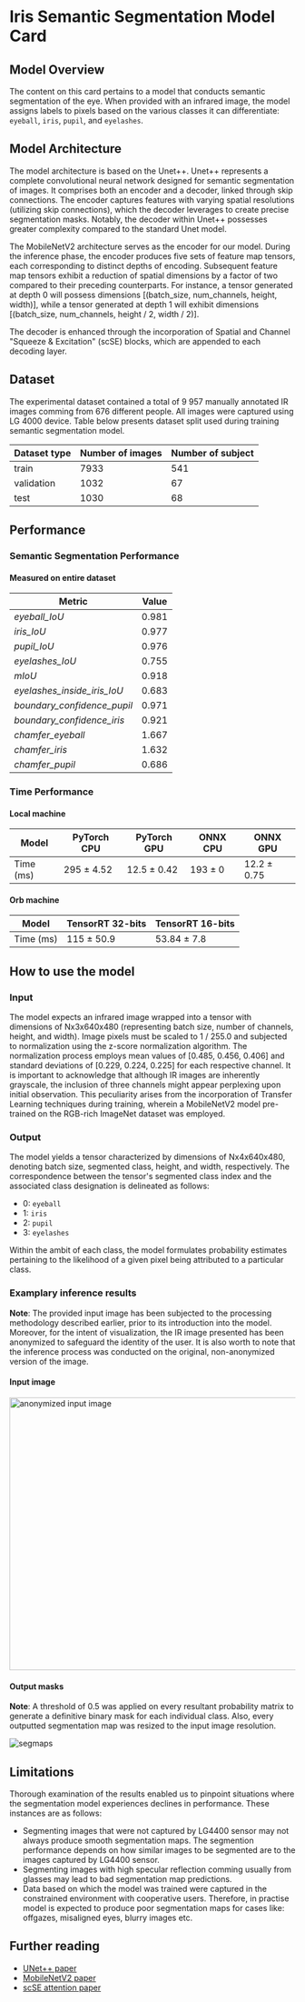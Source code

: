 # Iris Semantic Segmentation Model Card

## Model Overview

The content on this card pertains to a model that conducts semantic segmentation of the eye. When provided with an infrared image, the model assigns labels to pixels based on the various classes it can differentiate: `eyeball`, `iris`, `pupil`, and `eyelashes`.

## Model Architecture

The model architecture is based on the Unet++. Unet++ represents a complete convolutional neural network designed for semantic segmentation of images. It comprises both an encoder and a decoder, linked through skip connections. The encoder captures features with varying spatial resolutions (utilizing skip connections), which the decoder leverages to create precise segmentation masks. Notably, the decoder within Unet++ possesses greater complexity compared to the standard Unet model.

The MobileNetV2 architecture serves as the encoder for our model. During the inference phase, the encoder produces five sets of feature map tensors, each corresponding to distinct depths of encoding. Subsequent feature map tensors exhibit a reduction of spatial dimensions by a factor of two compared to their preceding counterparts. For instance, a tensor generated at depth 0 will possess dimensions [(batch_size, num_channels, height, width)], while a tensor generated at depth 1 will exhibit dimensions [(batch_size, num_channels, height / 2, width / 2)].

The decoder is enhanced through the incorporation of Spatial and Channel "Squeeze & Excitation" (scSE) blocks, which are appended to each decoding layer.

## Dataset

The experimental dataset contained a total of 9 957 manually annotated IR images comming from 676 different people. All images were captured using LG 4000 device. Table below presents dataset split used during training semantic segmentation model.

| **Dataset type**| **Number of images** | **Number of subject** |
|-----------------------------|-----------|-----------|
| train               | 7933     | 541     |
| validation               | 1032     | 67     |
| test               | 1030     | 68     |

## Performance

### Semantic Segmentation Performance

#### Measured on entire dataset

| **Metric**                  | **Value** |
|-----------------------------|-----------|
| _eyeball_IoU_               | 0.981     |
| _iris_IoU_                  | 0.977     |
| _pupil_IoU_                 | 0.976     |
| _eyelashes_IoU_             | 0.755     |
| _mIoU_                      | 0.918     |
| _eyelashes_inside_iris_IoU_ | 0.683     |
| _boundary_confidence_pupil_ | 0.971     |
| _boundary_confidence_iris_  | 0.921     |
| _chamfer_eyeball_           | 1.667     |
| _chamfer_iris_              | 1.632     |
| _chamfer_pupil_             | 0.686     |

### Time Performance

#### Local machine

| Model | PyTorch CPU      | PyTorch GPU       | ONNX CPU        | ONNX GPU          |
|-------|------------------|-------------------|------------------|------------------|
| Time (ms)  | 295  ± 4.52  | 12.5  ± 0.42  | 193  ± 0  | 12.2  ± 0.75  |

#### Orb machine

| Model | TensorRT 32-bits      | TensorRT 16-bits       |
|-------|------------------|-------------------|
| Time (ms)  | 115  ± 50.9  | 53.84  ± 7.8  |

## How to use the model

### Input

The model expects an infrared image wrapped into a tensor with dimensions of Nx3x640x480 (representing batch size, number of channels, height, and width). Image pixels must be scaled to 1 / 255.0 and subjected to normalization using the z-score normalization algorithm. The normalization process employs mean values of [0.485, 0.456, 0.406] and standard deviations of [0.229, 0.224, 0.225] for each respective channel. It is important to acknowledge that although IR images are inherently grayscale, the inclusion of three channels might appear perplexing upon initial observation. This peculiarity arises from the incorporation of Transfer Learning techniques during training, wherein a MobileNetV2 model pre-trained on the RGB-rich ImageNet dataset was employed.

### Output


The model yields a tensor characterized by dimensions of Nx4x640x480, denoting batch size, segmented class, height, and width, respectively. The correspondence between the tensor's segmented class index and the associated class designation is delineated as follows:
 - 0: `eyeball`
 - 1: `iris`
 - 2: `pupil`
 - 3: `eyelashes`

Within the ambit of each class, the model formulates probability estimates pertaining to the likelihood of a given pixel being attributed to a particular class.

### Examplary inference results

**Note**: The provided input image has been subjected to the processing methodology described earlier, prior to its introduction into the model. Moreover, for the intent of visualization, the IR image presented has been anonymized to safeguard the identity of the user. It is also worth to note that the inference process was conducted on the original, non-anonymized version of the image.

#### Input image

<img src="https://github.com/worldcoin/open-iris/blob/main/docs/model_card/anonymized.png" alt="anonymized input image" width=640 height=480>

#### Output masks

**Note**: A threshold of 0.5 was applied on every resultant probability matrix to generate a definitive binary mask for each individual class. Also, every outputted segmentation map was resized to the input image resolution.

<img src="https://github.com/worldcoin/open-iris/blob/main/docs/model_card/overlayed_segmaps.png" alt="segmaps">

## Limitations

Thorough examination of the results enabled us to pinpoint situations where the segmentation model experiences declines in performance. These instances are as follows:
- Segmenting images that were not captured by LG4400 sensor may not always produce smooth segmentation maps. The segmention performance depends on how similar images to be segmented are to the images captured by LG4400 sensor.
- Segmenting images with high specular reflection comming usually from glasses may lead to bad segmentation map predictions.
- Data based on which the model was trained were captured in the constrained environment with cooperative users. Therefore, in practise model is expected to produce poor segmentation maps for cases like: offgazes, misaligned eyes, blurry images etc.

## Further reading
- [UNet++ paper](https://arxiv.org/abs/1807.10165v1)
- [MobileNetV2 paper](https://arxiv.org/abs/1801.04381)
- [scSE attention paper](https://arxiv.org/abs/1808.08127v1)
